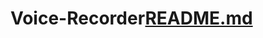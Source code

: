 # Voice-Recorder[README.md](https://github.com/Llalithsaikumar/Voice-Recorder/files/10931879/README.md)
